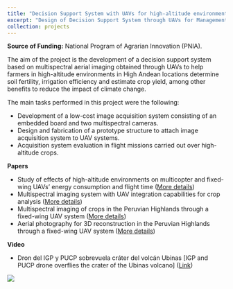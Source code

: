 ```yaml
---
title: "Decision Support System with UAVs for high-altitude environments"
excerpt: "Design of Decision Support System through UAVs for Management, Optimization and Control of High Andean Agriculture Systems in response to Climate Change <br/><img src='/images/videos/uav_high_altitude_thumbnail.png' width='752' height='423'>"
collection: projects
---
```


<b>Source of Funding:</b> National Program of Agrarian Innovation (PNIA).

The aim of the project is the development of a decision support system based on multispectral aerial imaging obtained through UAVs to help farmers in high-altitude environments in High Andean locations determine soil fertility, irrigation efficiency and estimate crop yield, among other benefits to reduce the impact of climate change.

The main tasks performed in this project were the following:

- Development of a low-cost image acquisition system consisting of an embedded board and two multispectral cameras.
- Design and fabrication of a prototype structure to attach image acquisition system to UAV systems.
- Acquisition system evaluation in flight missions carried out over high-altitude crops.

**Papers**

- Study of effects of high-altitude environments on multicopter and fixed-wing UAVs’ energy consumption and flight time (<a href = "https://japaredes.github.io/publication/2017-07-07-paredes-high-altitude">More details</a>)
- Multispectral imaging system with UAV integration capabilities for crop analysis (<a href = "https://japaredes.github.io/publication/2017-05-05-paredes-multispectral">More details</a>)
- Multispectral imaging of crops in the Peruvian Highlands through a fixed-wing UAV system (<a href = "https://japaredes.github.io/publication/2017-04-04-flores-multispectral">More details</a>)
- Aerial photography for 3D reconstruction in the Peruvian Highlands through a fixed-wing UAV system (<a href = "https://japaredes.github.io/publication/2017-03-03-flores-highlands">More details</a>)

**Video**

- Dron del IGP y PUCP sobrevuela cráter del volcán Ubinas [IGP and PUCP drone overflies the crater of the Ubinas volcano] (<a href = "https://japaredes.github.io/videos/videos-94-ubinas_FW/">Link</a>)

<img src="/images/videos/uav_high_altitude_thumbnail.png">
